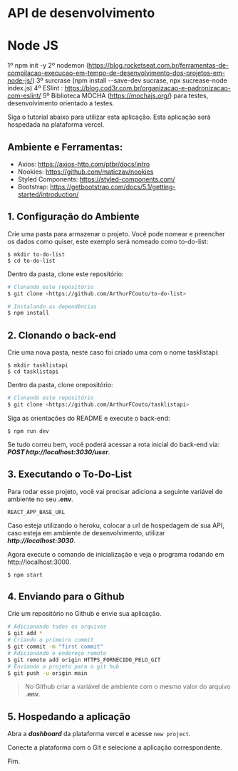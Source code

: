 # API de desenvolvimento
# Node JS

1º npm init -y
2º nodemon (https://blog.rocketseat.com.br/ferramentas-de-compilacao-execucao-em-tempo-de-desenvolvimento-dos-projetos-em-node-js/)
3º surcrase (npm install --save-dev sucrase, npx sucrease-node index.js)
4º ESlint : https://blog.cod3r.com.br/organizacao-e-padronizacao-com-eslint/
5º Biblioteca MOCHA (https://mochajs.org/) para testes, desenvolvimento orientado a testes.

Siga o tutorial abaixo para utilizar esta aplicação. Esta aplicação será hospedada na plataforma vercel.

## Ambiente e Ferramentas:

- Axios: https://axios-http.com/ptbr/docs/intro
- Nookies: https://github.com/maticzav/nookies
- Styled Components: https://styled-components.com/
- Bootstrap: https://getbootstrap.com/docs/5.1/getting-started/introduction/

## **1. Configuração do Ambiente**

Crie uma pasta para armazenar o projeto. Você pode nomear e preencher os dados como quiser, este exemplo será nomeado como to-do-list:

```
$ mkdir to-do-list
$ cd to-do-list
```
Dentro da pasta, clone este repositório:

```bash
# Clonando este repositório
$ git clone <https://github.com/ArthurFCouto/to-do-list>

# Instalando as dependências
$ npm install 
```

## **2. Clonando o back-end**

Crie uma nova pasta, neste caso foi criado uma com o nome tasklistapi:

```
$ mkdir tasklistapi
$ cd tasklistapi
```

Dentro da pasta, clone orepositório:

```bash
# Clonando este repositório
$ git clone <https://github.com/ArthurFCouto/tasklistapi>
```

Siga as orientações do README e execute o back-end:

`$ npm run dev`

Se tudo correu bem, você poderá acessar a rota inicial do back-end via: ***POST http://localhost:3030/user***.

## **3. Executando o To-Do-List**

Para rodar esse projeto, você vai precisar adiciona a seguinte variável de ambiente no seu **.env**.

`REACT_APP_BASE_URL`

Caso esteja utilizando o heroku, colocar a url de hospedagem de sua API, caso esteja em ambiente de desenvolvimento, utilizar ***http://localhost:3030***.

Agora execute o comando de inicialização e veja o programa rodando em http://localhost:3000.

`$ npm start`

## **4. Enviando para o Github**

Crie um repositório no Github e envie sua aplicação.

```bash
# Adicionando todos os arquivos
$ git add *
# Criando o primeiro commit
$ git commit -m "first commit"
# Adicionando o endereço remoto
$ git remote add origin HTTPS_FORNECIDO_PELO_GIT
# Enviando o projeto para o git hub
$ git push -u origin main
```

> No Github criar a variável de ambiente com o mesmo valor do arquivo **.env**.

## **5. Hospedando a aplicação**

Abra a ***dashboard*** da plataforma vercel e acesse `new project`.

Conecte a plataforma com o Git e selecione a aplicação correspondente.

Fim.